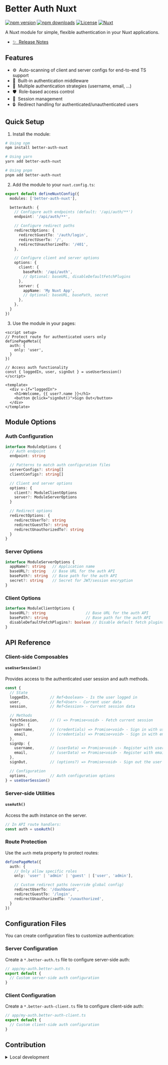 # Better Auth Nuxt

[![npm version][npm-version-src]][npm-version-href]
[![npm downloads][npm-downloads-src]][npm-downloads-href]
[![License][license-src]][license-href]
[![Nuxt][nuxt-src]][nuxt-href]

A Nuxt module for simple, flexible authentication in your Nuxt applications.

- [✨ &nbsp;Release Notes](/CHANGELOG.md)
<!-- - [🏀 Online playground](https://stackblitz.com/github/your-org/my-module?file=playground%2Fapp.vue) -->
<!-- - [📖 &nbsp;Documentation](https://example.com) -->

## Features

- ⚙️ &nbsp;Auto-scanning of client and server configs for end-to-end TS support
- 🚀 &nbsp;Built-in authentication middleware
- 🔑 &nbsp;Multiple authentication strategies (username, email, ...)
- 🛡️ &nbsp;Role-based access control
- 🔄 &nbsp;Session management
- 🔒 &nbsp;Redirect handling for authenticated/unauthenticated users

## Quick Setup

1. Install the module:

```bash
# Using npm
npm install better-auth-nuxt

# Using yarn
yarn add better-auth-nuxt

# Using pnpm
pnpm add better-auth-nuxt
```

2. Add the module to your `nuxt.config.ts`:

```ts
export default defineNuxtConfig({
  modules: ['better-auth-nuxt'],

  betterAuth: {
    // Configure auth endpoints (default: '/api/auth/**')
    endpoint: '/api/auth/**',

    // Configure redirect paths
    redirectOptions: {
      redirectGuestTo: '/auth/login',
      redirectUserTo: '/',
      redirectUnauthorizedTo: '/401',
    },

    // Configure client and server options
    options: {
      client: {
        basePath: '/api/auth',
        // Optional: baseURL, disableDefaultFetchPlugins
      },
      server: {
        appName: 'My Nuxt App',
        // Optional: baseURL, basePath, secret
      },
    },
  }
})
```

3. Use the module in your pages:

```vue
<script setup>
// Protect route for authenticated users only
definePageMeta({
  auth: {
    only: 'user',
  }
})

// Access auth functionality
const { loggedIn, user, signOut } = useUserSession()
</script>

<template>
  <div v-if="loggedIn">
    <h1>Welcome, {{ user?.name }}</h1>
    <button @click="signOut()">Sign Out</button>
  </div>
</template>
```

## Module Options

### Auth Configuration

```ts
interface ModuleOptions {
  // Auth endpoint
  endpoint: string

  // Patterns to match auth configuration files
  serverConfigs?: string[]
  clientConfigs?: string[]

  // Client and server options
  options: {
    client?: ModuleClientOptions
    server?: ModuleServerOptions
  }

  // Redirect options
  redirectOptions: {
    redirectUserTo?: string
    redirectGuestTo?: string
    redirectUnauthorizedTo?: string
  }
}
```

### Server Options

```ts
interface ModuleServerOptions {
  appName?: string   // Application name
  baseURL?: string   // Base URL for the auth API
  basePath?: string  // Base path for the auth API
  secret?: string    // Secret for JWT/session encryption
}
```

### Client Options

```ts
interface ModuleClientOptions {
  baseURL?: string                  // Base URL for the auth API
  basePath?: string                 // Base path for the auth API
  disableDefaultFetchPlugins?: boolean // Disable default fetch plugins
}
```

## API Reference

### Client-side Composables

#### `useUserSession()`

Provides access to the authenticated user session and auth methods.

```ts
const {
  // State
  loggedIn,         // Ref<boolean> - Is the user logged in
  user,             // Ref<User> - Current user data
  session,          // Ref<Session> - Current session data

  // Methods
  fetchSession,     // () => Promise<void> - Fetch current session
  signIn: {
    username,       // (credentials) => Promise<void> - Sign in with username
    email,          // (credentials) => Promise<void> - Sign in with email
  },
  signUp: {
    username,       // (userData) => Promise<void> - Register with username
    email,          // (userData) => Promise<void> - Register with email
  },
  signOut,          // (options?) => Promise<void> - Sign out the user

  // Configuration
  options,          // Auth configuration options
} = useUserSession()
```

### Server-side Utilities

#### `useAuth()`

Access the auth instance on the server.

```ts
// In API route handlers:
const auth = useAuth()
```

### Route Protection

Use the `auth` meta property to protect routes:

```ts
definePageMeta({
  auth: {
    // Only allow specific roles
    only: 'user' | 'admin' | 'guest' | ['user', 'admin'],

    // Custom redirect paths (override global config)
    redirectUserTo: '/dashboard',
    redirectGuestTo: '/login',
    redirectUnauthorizedTo: '/unauthorized',
  }
})
```

## Configuration Files

You can create configuration files to customize authentication:

### Server Configuration

Create a `*.better-auth.ts` file to configure server-side auth:

```ts
// app/my-auth.better-auth.ts
export default {
  // Custom server-side auth configuration
}
```

### Client Configuration

Create a `*.better-auth-client.ts` file to configure client-side auth:

```ts
// app/my-auth.better-auth-client.ts
export default {
  // Custom client-side auth configuration
}
```

## Contribution

<details>
  <summary>Local development</summary>

  ```bash
  # Install dependencies
  npm install

  # Generate type stubs
  npm run dev:prepare

  # Develop with the playground
  npm run dev

  # Build the playground
  npm run dev:build

  # Run ESLint
  npm run lint

  # Run Vitest
  npm run test
  npm run test:watch

  # Release new version
  npm run release
  ```

</details>


<!-- Badges -->
[npm-version-src]: https://img.shields.io/npm/v/better-auth-nuxt/latest.svg?style=flat&colorA=020420&colorB=00DC82
[npm-version-href]: https://npmjs.com/package/better-auth-nuxt

[npm-downloads-src]: https://img.shields.io/npm/dm/better-auth-nuxt.svg?style=flat&colorA=020420&colorB=00DC82
[npm-downloads-href]: https://npm.chart.dev/better-auth-nuxt

[license-src]: https://img.shields.io/npm/l/better-auth-nuxt.svg?style=flat&colorA=020420&colorB=00DC82
[license-href]: https://npmjs.com/package/better-auth-nuxt

[nuxt-src]: https://img.shields.io/badge/Nuxt-020420?logo=nuxt.js
[nuxt-href]: https://nuxt.com
